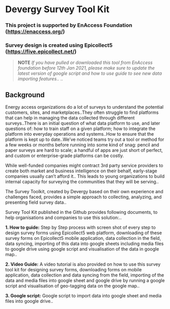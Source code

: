 # Devergy Survey Tool Kit
### This project is supported by EnAccess Foundation (https://enaccess.org/)
### Survey design is created using Epicollect5 (https://five.epicollect.net/)

 > **NOTE**
> *If you have pulled or downloaded this tool from EnAccess foundation before 12th Jan 2021, please make sure to update the latest version of google script and how to use guide to see new data importing features*..
..
## **Background**
Energy access organizations do a lot of surveys to understand the potential customers, sites, and marketplaces..They often struggle to find platforms that can help in managing the data collected through different surveys..There is an initial question of what data platform to use, and later questions of: how to train staff on a given platform; how to integrate the platform into everyday operations and systems..How to ensure that the platform is kept up to date..We’ve noticed teams try out a tool or method for a few weeks or months before running into some kind of snag: pencil and paper surveys are hard to scale; a handful of apps are just short of perfect, and custom or enterprise-grade platforms can be costly.

While well-funded companies might contract 3rd party service providers to create both market and business intelligence on their behalf, early-stage companies usually can’t afford it.. This leads to young organizations to build internal capacity for surveying the communities that they will be serving.. 

The Survey Toolkit, created by Devergy based on their own experience and challenges faced, provides a simple approach to collecting, analyzing, and presenting field survey data..

Survey Tool Kit published in the Github provides following documents, to help organisations and companies to use this solution:..

**1. How to guide:** Step by Step process with screen shot of every step to design survey forms using Epicollect5 web platform, downloading of these survey forms on Epicollect5 mobile application, data collection in the field, data syncing, importing of this data into google sheets including media files to google drive using google script and visualisation of the data in google map..

**2. Video Guide:** A video tutorial is also provided on how to use this survey tool kit for designing survey forms, downloading forms on mobile application, data collection and data syncing from the field, importing of the data and media files into google sheet and google drive by running a google script and visualisation of geo-tagging data on the google map..

**3. Google script:** Google script to import data into google sheet and media files into google drive..

